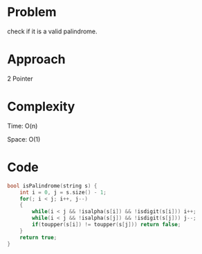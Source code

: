 # Problem

check if it is a valid palindrome.

# Approach

2 Pointer

# Complexity

Time: O(n)

Space: O(1)

# Code

```c++
bool isPalindrome(string s) {
    int i = 0, j = s.size() - 1;
    for(; i < j; i++, j--)
    {
        while(i < j && !isalpha(s[i]) && !isdigit(s[i])) i++;
        while(i < j && !isalpha(s[j]) && !isdigit(s[j])) j--;
        if(toupper(s[i]) != toupper(s[j])) return false;
    }
    return true;
}
```

